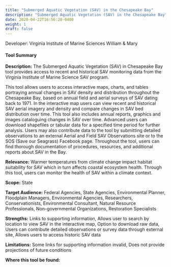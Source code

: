 ```yaml
---
title: "Submerged Aquatic Vegetation (SAV) in the Chesapeake Bay"
description: "Submerged Aquatic Vegetation (SAV) in the Chesapeake Bay"
date: 2020-04-22T16:56:20-0400
weight: 1
draft: false
---
```

Developer: Virginia Institute of Marine Sciences William & Mary

#### Tool Summary
**Description:** The Submerged Aquatic Vegetation (SAV) in Chesapeake Bay tool provides access to recent and historical SAV monitoring data from the Virginia Institute of Marine Science SAV program. 

This tool allows users to access interactive maps, charts, and tables portraying annual changes in SAV density and distribution throughout the Chesapeake Bay, based on annual field and aerial surveys of SAV dating back to 1971. In the interactive map users can view recent and historical SAV aerial imagery and density and compare changes in SAV bed distribution over time. This tool also includes annual reports, graphics and images cataloguing changes in SAV over time. Advanced users can download shapefiles or tabular data for a specified time period for further analysis. Users may also contribute data to the tool by submitting detailed observations to an external Aerial and Field SAV Observations site or to the SOS (Save our Seagrass) Facebook page. Throughout the tool, users can find thorough documentation of procedures, resources, and additional reports about SAV in the Bay.

**Relevance:** Warmer temperatures from climate change impact habitat suitability for SAV which in turn affects coastal ecosystem health. Through this tool, users can monitor the health of SAV within a climate context.

**Scope:** State

**Target Audience:** Federal Agencies, State Agencies, Environmental Planner, Floodplain Managers, Environmental Agencies, Researchers, Conservationists, Environmental Consultant, Natural Resource Professionals, Non-governmental Organizations, Restoration Specialists

**Strengths:** Links to supporting information, Allows user to search by location to view SAV in the interactive map, Option to download raw data, Users can contribute detailed observations or survey data through external site, Allows users to access historic SAV data

**Limitations:** Some links for supporting information invalid, Does not provide projections of future conditions

**Where this tool be found:** 
